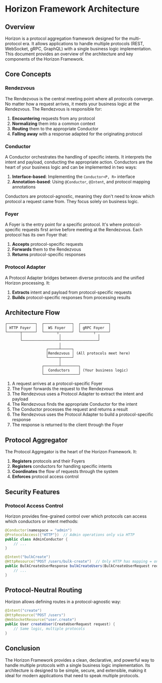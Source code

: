 # Horizon Framework Architecture

## Overview

Horizon is a protocol aggregation framework designed for the multi-protocol era. It allows applications to handle multiple protocols (REST, WebSocket, gRPC, GraphQL) with a single business logic implementation. This document provides an overview of the architecture and key components of the Horizon Framework.

## Core Concepts

### Rendezvous

The Rendezvous is the central meeting point where all protocols converge. No matter how a request arrives, it meets your business logic at the Rendezvous. The Rendezvous is responsible for:

1. **Encountering** requests from any protocol
2. **Normalizing** them into a common context
3. **Routing** them to the appropriate Conductor
4. **Falling away** with a response adapted for the originating protocol

### Conductor

A Conductor orchestrates the handling of specific intents. It interprets the intent and payload, conducting the appropriate action. Conductors are the heart of your business logic and can be implemented in two ways:

1. **Interface-based**: Implementing the `Conductor<P, R>` interface
2. **Annotation-based**: Using `@Conductor`, `@Intent`, and protocol mapping annotations

Conductors are protocol-agnostic, meaning they don't need to know which protocol a request came from. They focus solely on business logic.

### Foyer

A Foyer is the entry point for a specific protocol. It's where protocol-specific requests first arrive before meeting at the Rendezvous. Each protocol has its own Foyer that:

1. **Accepts** protocol-specific requests
2. **Forwards** them to the Rendezvous
3. **Returns** protocol-specific responses

### Protocol Adapter

A Protocol Adapter bridges between diverse protocols and the unified Horizon processing. It:

1. **Extracts** intent and payload from protocol-specific requests
2. **Builds** protocol-specific responses from processing results

## Architecture Flow

```
┌─────────────┐  ┌─────────────┐  ┌─────────────┐
│ HTTP Foyer  │  │  WS Foyer   │  │ gRPC Foyer  │
└──────┬──────┘  └──────┬──────┘  └──────┬──────┘
       │                 │                 │
       └─────────────────┴─────────────────┘
                         │
                   ┌─────┴─────┐
                   │Rendezvous │ (All protocols meet here)
                   └─────┬─────┘
                         │
                 ┌───────┴────────┐
                 │  Conductors    │ (Your business logic)
                 └────────────────┘
```

1. A request arrives at a protocol-specific Foyer
2. The Foyer forwards the request to the Rendezvous
3. The Rendezvous uses a Protocol Adapter to extract the intent and payload
4. The Rendezvous finds the appropriate Conductor for the intent
5. The Conductor processes the request and returns a result
6. The Rendezvous uses the Protocol Adapter to build a protocol-specific response
7. The response is returned to the client through the Foyer

## Protocol Aggregator

The Protocol Aggregator is the heart of the Horizon Framework. It:

1. **Registers** protocols and their Foyers
2. **Registers** conductors for handling specific intents
3. **Coordinates** the flow of requests through the system
4. **Enforces** protocol access control

## Security Features

### Protocol Access Control

Horizon provides fine-grained control over which protocols can access which conductors or intent methods:

```java
@Conductor(namespace = "admin")
@ProtocolAccess({"HTTP"})  // Admin operations only via HTTP
public class AdminConductor {
    // ...
}

@Intent("bulkCreate")
@HttpResource("POST /users/bulk-create")  // Only HTTP has mapping = only HTTP can access
public BulkCreateUserResponse bulkCreateUsers(BulkCreateUserRequest request) {
    // ...
}
```

## Protocol-Neutral Routing

Horizon allows defining routes in a protocol-agnostic way:

```java
@Intent("create")
@HttpResource("POST /users")
@WebSocketResource("user.create")
public User createUser(CreateUserRequest request) {
    // Same logic, multiple protocols
}
```

## Conclusion

The Horizon Framework provides a clean, declarative, and powerful way to handle multiple protocols with a single business logic implementation. Its architecture is designed to be simple, secure, and extensible, making it ideal for modern applications that need to speak multiple protocols.